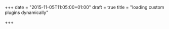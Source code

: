 +++
date = "2015-11-05T11:05:00+01:00"
draft = true
title = "loading custom plugins dynamically"

+++

